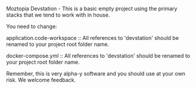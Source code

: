 Moztopia Devstation - This is a basic empty project using the primary stacks that we tend to work with in house.

You need to change:

application.code-workspace :: All references to 'devstation' should be renamed to your project root folder name.

docker-compose.yml :: All references to 'devstation' should be renamed to your project root folder name.

Remember, this is very alpha-y software and you should use at your own risk. We welcome feedback.
